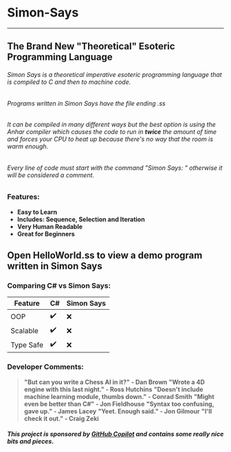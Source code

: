 # **Simon-Says**
---
## The Brand New "Theoretical" Esoteric Programming Language

###### Simon Says is a _theoretical_ imperative esoteric programming language that is compiled to C and then to machine code.
###### Programs written in Simon Says have the file ending .ss
###### It can be compiled in many different ways but the best option is using the Anhar compiler which causes the code to run in **twice** the amount of time and forces your CPU to heat up because there's no way that the room is warm enough.
###### Every line of code must start with the command "Simon Says: " otherwise it will be considered a comment.
### Features:
- **Easy to Learn**
- **Includes: Sequence, Selection and Iteration**
- **Very Human Readable**
-  **Great for Beginners**

## Open HelloWorld.ss to view a demo program written in Simon Says

### Comparing C# vs Simon Says:
| Feature | C# | Simon Says |
| ---| --- | --- |
| OOP | ✔️ |❌|
| Scalable | ✔️ |❌|
| Type Safe | ✔️ |❌|

### Developer Comments:
> **"But can you write a Chess AI in it?" - Dan Brown**
> **"Wrote a 4D engine with this last night." - Ross Hutchins**
> **"Doesn't include machine learning module, thumbs down." - Conrad Smith**
> **"Might even be better than C#" - Jon Fieldhouse**
> **"Syntax too confusing, gave up." - James Lacey**
> **"Yeet. Enough said." - Jon Gilmour**
> **"I'll check it out." - Craig Zeki**


##### This project is sponsored by [GitHub Copilot](https://github.com/features/copilot) and contains some really nice bits and pieces.